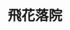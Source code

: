 ---
title: "飛花落院"
description: "飛花落院"
layout: shop
keywords:
  - 美食競賽
  - 台灣美食
  - 美食精選
datePublished: "2025-06-30"
dateModified: "2025-07-04"
city: "台中市"
district: "新社區"
address: "台中市新社區中興嶺街一段111號"
phone: "0425822388"
geo: "24.209141385848643, 120.78521764689926"
google_map: "https://maps.app.goo.gl/ewBeFDS5eq3NURGv7"
footinder: "https://footinder.com.tw/%e5%8f%b0%e4%b8%ad%e5%b8%82%e6%96%b0%e7%a4%be%e5%8d%80/410/"
official: "https://www.inflorescence.com.tw/index.html"
award:
  - name: "500盤"
    year: "2024"
    entries:
      - dishes:
          - "青柚甜蝦燉大根"
          - "淺草甘露車海老"

---